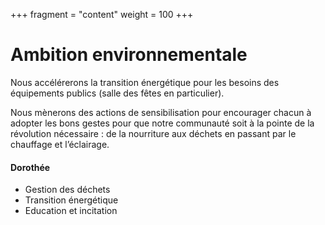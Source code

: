 +++
fragment = "content"
weight = 100
+++

# Ambition environnementale

Nous accélérerons la transition énergétique pour les besoins des équipements publics (salle des fêtes en particulier).

Nous mènerons des actions de sensibilisation pour encourager chacun à adopter les bons gestes pour que notre communauté 
soit à la pointe de la révolution nécessaire : de la nourriture aux déchets en passant par le chauffage et l’éclairage.



#### Dorothée

* Gestion des déchets
* Transition énergétique
* Education et incitation
